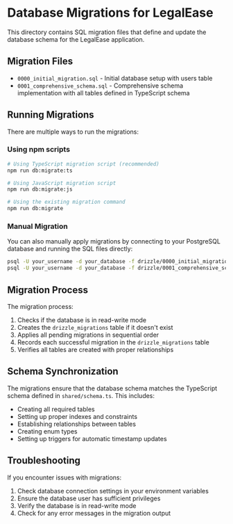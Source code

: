# Database Migrations for LegalEase

This directory contains SQL migration files that define and update the database schema for the LegalEase application.

## Migration Files

- `0000_initial_migration.sql` - Initial database setup with users table
- `0001_comprehensive_schema.sql` - Comprehensive schema implementation with all tables defined in TypeScript schema

## Running Migrations

There are multiple ways to run the migrations:

### Using npm scripts

```bash
# Using TypeScript migration script (recommended)
npm run db:migrate:ts

# Using JavaScript migration script
npm run db:migrate:js

# Using the existing migration command
npm run db:migrate
```

### Manual Migration

You can also manually apply migrations by connecting to your PostgreSQL database and running the SQL files directly:

```bash
psql -U your_username -d your_database -f drizzle/0000_initial_migration.sql
psql -U your_username -d your_database -f drizzle/0001_comprehensive_schema.sql
```

## Migration Process

The migration process:

1. Checks if the database is in read-write mode
2. Creates the `drizzle_migrations` table if it doesn't exist
3. Applies all pending migrations in sequential order
4. Records each successful migration in the `drizzle_migrations` table
5. Verifies all tables are created with proper relationships

## Schema Synchronization

The migrations ensure that the database schema matches the TypeScript schema defined in `shared/schema.ts`. This includes:

- Creating all required tables
- Setting up proper indexes and constraints
- Establishing relationships between tables
- Creating enum types
- Setting up triggers for automatic timestamp updates

## Troubleshooting

If you encounter issues with migrations:

1. Check database connection settings in your environment variables
2. Ensure the database user has sufficient privileges
3. Verify the database is in read-write mode
4. Check for any error messages in the migration output
